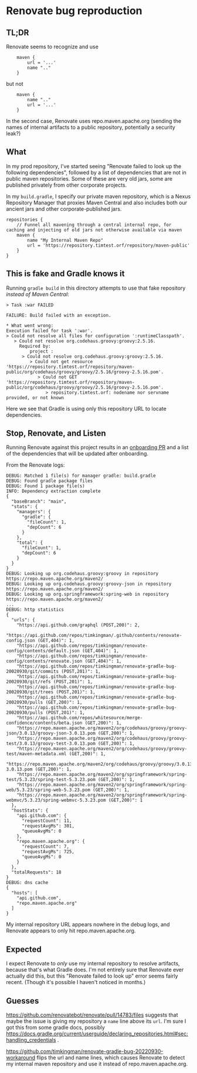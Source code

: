 # Renovate bug reproduction

## TL;DR

Renovate seems to recognize and use
```
    maven {
        url = '...'
        name ".."
    }
```
but not
```
    maven {
        name ".."
        url = '...'
    }
```
In the second case, Renovate uses repo.maven.apache.org (sending the names of internal artifacts to a public repository, potentially a security leak?)


## What

In my prod repository, I've started seeing "Renovate failed to look up the following dependencies", followed by a list of dependencies that are not in public maven repositories. Some of these are very old jars, some are published privately from other corporate projects.

In my `build.gradle`, I specify our private maven repository, which is a Nexus Repository Manager that proxies Maven Central and also includes both our ancient jars and other corporate-published jars.

```
repositories {
    // Funnel all mavening through a central internal repo, for caching and injecting of old jars not otherwise available via maven
    maven {
        name "My Internal Maven Repo"
        url = 'https://repository.timtest.orf/repository/maven-public'
    }
}
```

## This is fake and Gradle knows it

Running `gradle build` in this directory attempts to use that fake repository *instead of Maven Central*:
```
> Task :war FAILED

FAILURE: Build failed with an exception.

* What went wrong:
Execution failed for task ':war'.
> Could not resolve all files for configuration ':runtimeClasspath'.
   > Could not resolve org.codehaus.groovy:groovy:2.5.16.
     Required by:
         project :
      > Could not resolve org.codehaus.groovy:groovy:2.5.16.
         > Could not get resource 'https://repository.timtest.orf/repository/maven-public/org/codehaus/groovy/groovy/2.5.16/groovy-2.5.16.pom'.
            > Could not GET 'https://repository.timtest.orf/repository/maven-public/org/codehaus/groovy/groovy/2.5.16/groovy-2.5.16.pom'.
               > repository.timtest.orf: nodename nor servname provided, or not known
```

Here we see that Gradle is using only this repository URL to locate dependencies.

## Stop, Renovate, and Listen

Running Renovate against this project results in an [onboarding PR](https://github.com/timkingman/renovate-gradle-bug-20220930/pull/1) and a list of the dependencies that will be updated after onboarding.

From the Renovate logs:
```
DEBUG: Matched 1 file(s) for manager gradle: build.gradle
DEBUG: Found gradle package files
DEBUG: Found 1 package file(s)
INFO: Dependency extraction complete
{
  "baseBranch": "main",
  "stats": {
    "managers": {
      "gradle": {
        "fileCount": 1,
        "depCount": 6
      }
    },
    "total": {
      "fileCount": 1,
      "depCount": 6
    }
  }
}
DEBUG: Looking up org.codehaus.groovy:groovy in repository https://repo.maven.apache.org/maven2/
DEBUG: Looking up org.codehaus.groovy:groovy-json in repository https://repo.maven.apache.org/maven2/
DEBUG: Looking up org.springframework:spring-web in repository https://repo.maven.apache.org/maven2/
...
DEBUG: http statistics
{
  "urls": {
    "https://api.github.com/graphql (POST,200)": 2,
    "https://api.github.com/repos/timkingman/.github/contents/renovate-config.json (GET,404)": 1,
    "https://api.github.com/repos/timkingman/renovate-config/contents/default.json (GET,404)": 1,
    "https://api.github.com/repos/timkingman/renovate-config/contents/renovate.json (GET,404)": 1,
    "https://api.github.com/repos/timkingman/renovate-gradle-bug-20020930/git/commits (POST,201)": 1,
    "https://api.github.com/repos/timkingman/renovate-gradle-bug-20020930/git/refs (POST,201)": 1,
    "https://api.github.com/repos/timkingman/renovate-gradle-bug-20020930/git/trees (POST,201)": 1,
    "https://api.github.com/repos/timkingman/renovate-gradle-bug-20020930/pulls (GET,200)": 1,
    "https://api.github.com/repos/timkingman/renovate-gradle-bug-20020930/pulls (POST,201)": 1,
    "https://api.github.com/repos/whitesource/merge-confidence/contents/beta.json (GET,200)": 1,
    "https://repo.maven.apache.org/maven2/org/codehaus/groovy/groovy-json/3.0.13/groovy-json-3.0.13.pom (GET,200)": 1,
    "https://repo.maven.apache.org/maven2/org/codehaus/groovy/groovy-test/3.0.13/groovy-test-3.0.13.pom (GET,200)": 1,
    "https://repo.maven.apache.org/maven2/org/codehaus/groovy/groovy-test/maven-metadata.xml (GET,200)": 1,
    "https://repo.maven.apache.org/maven2/org/codehaus/groovy/groovy/3.0.13/groovy-3.0.13.pom (GET,200)": 1,
    "https://repo.maven.apache.org/maven2/org/springframework/spring-test/5.3.23/spring-test-5.3.23.pom (GET,200)": 1,
    "https://repo.maven.apache.org/maven2/org/springframework/spring-web/5.3.23/spring-web-5.3.23.pom (GET,200)": 1,
    "https://repo.maven.apache.org/maven2/org/springframework/spring-webmvc/5.3.23/spring-webmvc-5.3.23.pom (GET,200)": 1
  },
  "hostStats": {
    "api.github.com": {
      "requestCount": 11,
      "requestAvgMs": 301,
      "queueAvgMs": 0
    },
    "repo.maven.apache.org": {
      "requestCount": 7,
      "requestAvgMs": 725,
      "queueAvgMs": 0
    }
  },
  "totalRequests": 18
}
DEBUG: dns cache
{
  "hosts": [
    "api.github.com",
    "repo.maven.apache.org"
  ]
}
```

My internal repository URL appears nowhere in the debug logs, and Renovate appears to only hit repo.maven.apache.org.

## Expected

I expect Renovate to *only* use my internal repository to resolve artifacts, because that's what Gradle does. I'm not entirely sure that Renovate ever actually did this, but this "Renovate failed to look up" error seems fairly recent. (Though it's possible I haven't noticed in months.)

## Guesses

https://github.com/renovatebot/renovate/pull/14783/files suggests that maybe the issue is giving my repository a `name` line above its `url`. I'm sure I got this from some gradle docs, possibly https://docs.gradle.org/current/userguide/declaring_repositories.html#sec:handling_credentials .

https://github.com/timkingman/renovate-gradle-bug-20220930-workaround flips the url and name lines, which causes Renovate to detect my internal maven repository and use it instead of repo.maven.apache.org.
